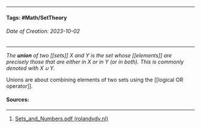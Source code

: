__________________________________________________________________________
#### **Tags:** #Math/SetTheory 
###### *Date of Creation: 2023-10-02*
__________________________________________________________________________

*The **union** of two [[sets]] $X$ and $Y$ is the set whose [[elements]] are precisely those that are either in $X$ or in $Y$ (or in both). This is commonly denoted with $X \cup Y$.*

Unions are about combining elements of two sets using the [[logical OR operator]].
#### Sources:
__________________________________________________________________________
1. [Sets_and_Numbers.pdf (rolandvdv.nl)](https://www.rolandvdv.nl/Sets_and_Numbers.pdf)